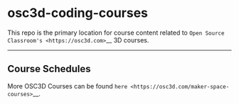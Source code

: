 # osc3d-coding-courses

This repo is the primary location for course content related to `Open Source Classroom's <https://osc3d.com>`__ 3D courses.

------------
Course Schedules
------------

More OSC3D Courses can be found `here <https://osc3d.com/maker-space-courses>`__.